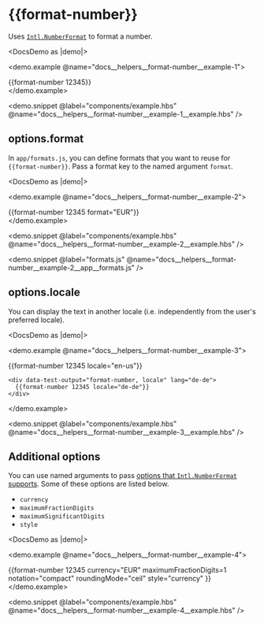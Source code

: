 # &#123;&#123;format-number&#125;&#125;

Uses [`Intl.NumberFormat`](https://developer.mozilla.org/docs/Web/JavaScript/Reference/Global_Objects/Intl/NumberFormat/format) to format a number.

<DocsDemo as |demo|>
  <LocaleSwitcher />

  <demo.example @name="docs__helpers__format-number__example-1">
    <div data-test-output="format-number">
      {{format-number 12345}}
    </div>
  </demo.example>

  <demo.snippet
    @label="components/example.hbs"
    @name="docs__helpers__format-number__example-1__example.hbs"
  />
</DocsDemo>


## options.format

In `app/formats.js`, you can define formats that you want to reuse for `{{format-number}}`. Pass a format key to the named argument `format`.

<DocsDemo as |demo|>
  <LocaleSwitcher />

  <demo.example @name="docs__helpers__format-number__example-2">
    <div data-test-output="format-number, format">
      {{format-number 12345 format="EUR"}}
    </div>
  </demo.example>

  <demo.snippet
    @label="components/example.hbs"
    @name="docs__helpers__format-number__example-2__example.hbs"
  />

  <demo.snippet
    @label="formats.js"
    @name="docs__helpers__format-number__example-2__app__formats.js"
  />
</DocsDemo>


## options.locale

You can display the text in another locale (i.e. independently from the user's preferred locale).

<DocsDemo as |demo|>
  <LocaleSwitcher />

  <demo.example @name="docs__helpers__format-number__example-3">
    <div lang="en-us">
      {{format-number 12345 locale="en-us"}}
    </div>

    <div data-test-output="format-number, locale" lang="de-de">
      {{format-number 12345 locale="de-de"}}
    </div>
  </demo.example>

  <demo.snippet
    @label="components/example.hbs"
    @name="docs__helpers__format-number__example-3__example.hbs"
  />
</DocsDemo>


## Additional options

You can use named arguments to pass [options that `Intl.NumberFormat` supports](https://developer.mozilla.org/docs/Web/JavaScript/Reference/Global_Objects/Intl/NumberFormat/NumberFormat#options). Some of these options are listed below.

- `currency`
- `maximumFractionDigits`
- `maximumSignificantDigits`
- `style`

<DocsDemo as |demo|>
  <LocaleSwitcher />

  <demo.example @name="docs__helpers__format-number__example-4">
    <div>
      {{format-number
        12345
        currency="EUR"
        maximumFractionDigits=1
        notation="compact"
        roundingMode="ceil"
        style="currency"
      }}
    </div>
  </demo.example>

  <demo.snippet
    @label="components/example.hbs"
    @name="docs__helpers__format-number__example-4__example.hbs"
  />
</DocsDemo>
